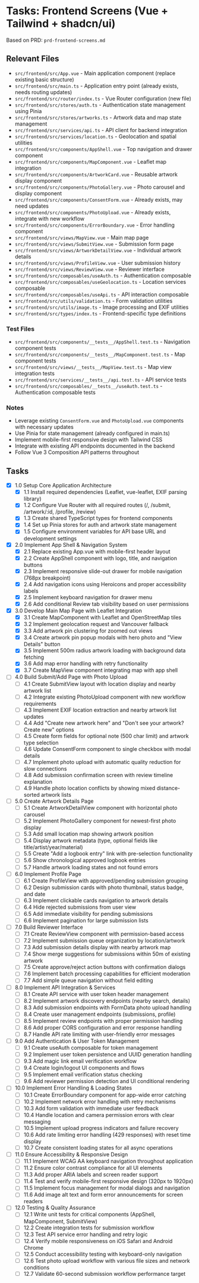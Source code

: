 # Tasks: Frontend Screens (Vue + Tailwind + shadcn/ui)

Based on PRD: `prd-frontend-screens.md`

## Relevant Files

- `src/frontend/src/App.vue` - Main application component (replace existing basic structure)
- `src/frontend/src/main.ts` - Application entry point (already exists, needs routing updates)
- `src/frontend/src/router/index.ts` - Vue Router configuration (new file)
- `src/frontend/src/stores/auth.ts` - Authentication state management using Pinia
- `src/frontend/src/stores/artworks.ts` - Artwork data and map state management
- `src/frontend/src/services/api.ts` - API client for backend integration
- `src/frontend/src/services/location.ts` - Geolocation and spatial utilities
- `src/frontend/src/components/AppShell.vue` - Top navigation and drawer component
- `src/frontend/src/components/MapComponent.vue` - Leaflet map integration
- `src/frontend/src/components/ArtworkCard.vue` - Reusable artwork display component
- `src/frontend/src/components/PhotoGallery.vue` - Photo carousel and display component
- `src/frontend/src/components/ConsentForm.vue` - Already exists, may need updates
- `src/frontend/src/components/PhotoUpload.vue` - Already exists, integrate with new workflow
- `src/frontend/src/components/ErrorBoundary.vue` - Error handling component
- `src/frontend/src/views/MapView.vue` - Main map page
- `src/frontend/src/views/SubmitView.vue` - Submission form page
- `src/frontend/src/views/ArtworkDetailView.vue` - Individual artwork details
- `src/frontend/src/views/ProfileView.vue` - User submission history
- `src/frontend/src/views/ReviewView.vue` - Reviewer interface
- `src/frontend/src/composables/useAuth.ts` - Authentication composable
- `src/frontend/src/composables/useGeolocation.ts` - Location services composable
- `src/frontend/src/composables/useApi.ts` - API interaction composable
- `src/frontend/src/utils/validation.ts` - Form validation utilities
- `src/frontend/src/utils/image.ts` - Image processing and EXIF utilities
- `src/frontend/src/types/index.ts` - Frontend-specific type definitions

### Test Files

- `src/frontend/src/components/__tests__/AppShell.test.ts` - Navigation component tests
- `src/frontend/src/components/__tests__/MapComponent.test.ts` - Map component tests
- `src/frontend/src/views/__tests__/MapView.test.ts` - Map view integration tests
- `src/frontend/src/services/__tests__/api.test.ts` - API service tests
- `src/frontend/src/composables/__tests__/useAuth.test.ts` - Authentication composable tests

### Notes

- Leverage existing `ConsentForm.vue` and `PhotoUpload.vue` components with necessary updates
- Use Pinia for state management (already configured in main.ts)
- Implement mobile-first responsive design with Tailwind CSS
- Integrate with existing API endpoints documented in the backend
- Follow Vue 3 Composition API patterns throughout

## Tasks

- [x] 1.0 Setup Core Application Architecture
  - [x] 1.1 Install required dependencies (Leaflet, vue-leaflet, EXIF parsing library)
  - [x] 1.2 Configure Vue Router with all required routes (/, /submit, /artwork/:id, /profile, /review)
  - [x] 1.3 Create shared TypeScript types for frontend components
  - [x] 1.4 Set up Pinia stores for auth and artwork state management
  - [x] 1.5 Configure environment variables for API base URL and development settings

- [x] 2.0 Implement App Shell & Navigation System
  - [x] 2.1 Replace existing App.vue with mobile-first header layout
  - [x] 2.2 Create AppShell component with logo, title, and navigation buttons
  - [x] 2.3 Implement responsive slide-out drawer for mobile navigation (768px breakpoint)
  - [x] 2.4 Add navigation icons using Heroicons and proper accessibility labels
  - [x] 2.5 Implement keyboard navigation for drawer menu
  - [x] 2.6 Add conditional Review tab visibility based on user permissions

- [x] 3.0 Develop Main Map Page with Leaflet Integration
  - [x] 3.1 Create MapComponent with Leaflet and OpenStreetMap tiles
  - [x] 3.2 Implement geolocation request and Vancouver fallback
  - [x] 3.3 Add artwork pin clustering for zoomed out views
  - [x] 3.4 Create artwork pin popup modals with hero photo and "View Details" button
  - [x] 3.5 Implement 500m radius artwork loading with background data fetching
  - [x] 3.6 Add map error handling with retry functionality
  - [x] 3.7 Create MapView component integrating map with app shell

- [ ] 4.0 Build Submit/Add Page with Photo Upload
  - [ ] 4.1 Create SubmitView layout with location display and nearby artwork list
  - [ ] 4.2 Integrate existing PhotoUpload component with new workflow requirements
  - [ ] 4.3 Implement EXIF location extraction and nearby artwork list updates
  - [ ] 4.4 Add "Create new artwork here" and "Don't see your artwork? Create new" options
  - [ ] 4.5 Create form fields for optional note (500 char limit) and artwork type selection
  - [ ] 4.6 Update ConsentForm component to single checkbox with modal details
  - [ ] 4.7 Implement photo upload with automatic quality reduction for slow connections
  - [ ] 4.8 Add submission confirmation screen with review timeline explanation
  - [ ] 4.9 Handle photo location conflicts by showing mixed distance-sorted artwork lists

- [ ] 5.0 Create Artwork Details Page
  - [ ] 5.1 Create ArtworkDetailView component with horizontal photo carousel
  - [ ] 5.2 Implement PhotoGallery component for newest-first photo display
  - [ ] 5.3 Add small location map showing artwork position
  - [ ] 5.4 Display artwork metadata (type, optional fields like title/artist/year/material)
  - [ ] 5.5 Create "Add a logbook entry" link with pre-selection functionality
  - [ ] 5.6 Show chronological approved logbook entries
  - [ ] 5.7 Handle artwork loading states and not found errors

- [ ] 6.0 Implement Profile Page
  - [ ] 6.1 Create ProfileView with approved/pending submission grouping
  - [ ] 6.2 Design submission cards with photo thumbnail, status badge, and date
  - [ ] 6.3 Implement clickable cards navigation to artwork details
  - [ ] 6.4 Hide rejected submissions from user view
  - [ ] 6.5 Add immediate visibility for pending submissions
  - [ ] 6.6 Implement pagination for large submission lists

- [ ] 7.0 Build Reviewer Interface
  - [ ] 7.1 Create ReviewView component with permission-based access
  - [ ] 7.2 Implement submission queue organization by location/artwork
  - [ ] 7.3 Add submission details display with nearby artwork map
  - [ ] 7.4 Show merge suggestions for submissions within 50m of existing artwork
  - [ ] 7.5 Create approve/reject action buttons with confirmation dialogs
  - [ ] 7.6 Implement batch processing capabilities for efficient moderation
  - [ ] 7.7 Add simple queue navigation without field editing

- [ ] 8.0 Implement API Integration & Services
  - [ ] 8.1 Create API service with user token header management
  - [ ] 8.2 Implement artwork discovery endpoints (nearby search, details)
  - [ ] 8.3 Add submission endpoints with FormData photo upload handling
  - [ ] 8.4 Create user management endpoints (submissions, profile)
  - [ ] 8.5 Implement review endpoints with proper permission handling
  - [ ] 8.6 Add proper CORS configuration and error response handling
  - [ ] 8.7 Handle API rate limiting with user-friendly error messages

- [ ] 9.0 Add Authentication & User Token Management
  - [ ] 9.1 Create useAuth composable for token management
  - [ ] 9.2 Implement user token persistence and UUID generation handling
  - [ ] 9.3 Add magic link email verification workflow
  - [ ] 9.4 Create login/logout UI components and flows
  - [ ] 9.5 Implement email verification status checking
  - [ ] 9.6 Add reviewer permission detection and UI conditional rendering

- [ ] 10.0 Implement Error Handling & Loading States
  - [ ] 10.1 Create ErrorBoundary component for app-wide error catching
  - [ ] 10.2 Implement network error handling with retry mechanisms
  - [ ] 10.3 Add form validation with immediate user feedback
  - [ ] 10.4 Handle location and camera permission errors with clear messaging
  - [ ] 10.5 Implement upload progress indicators and failure recovery
  - [ ] 10.6 Add rate limiting error handling (429 responses) with reset time display
  - [ ] 10.7 Create consistent loading states for all async operations

- [ ] 11.0 Ensure Accessibility & Responsive Design
  - [ ] 11.1 Implement WCAG AA keyboard navigation throughout application
  - [ ] 11.2 Ensure color contrast compliance for all UI elements
  - [ ] 11.3 Add proper ARIA labels and screen reader support
  - [ ] 11.4 Test and verify mobile-first responsive design (320px to 1920px)
  - [ ] 11.5 Implement focus management for modal dialogs and navigation
  - [ ] 11.6 Add image alt text and form error announcements for screen readers

- [ ] 12.0 Testing & Quality Assurance
  - [ ] 12.1 Write unit tests for critical components (AppShell, MapComponent, SubmitView)
  - [ ] 12.2 Create integration tests for submission workflow
  - [ ] 12.3 Test API service error handling and retry logic
  - [ ] 12.4 Verify mobile responsiveness on iOS Safari and Android Chrome
  - [ ] 12.5 Conduct accessibility testing with keyboard-only navigation
  - [ ] 12.6 Test photo upload workflow with various file sizes and network conditions
  - [ ] 12.7 Validate 60-second submission workflow performance target
